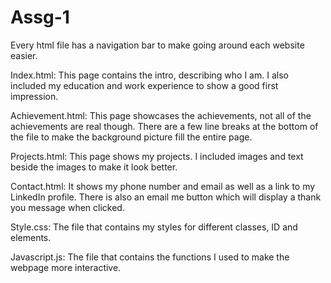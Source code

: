 # Assg-1
Every html file has a navigation bar to make going around each website easier. 

Index.html:
This page contains the intro, describing who I am. 
I also included my education and work experience to show a good first impression. 

Achievement.html:
This page showcases the achievements, not all of the achievements are real though. 
There are a few line breaks at the bottom of the file to make the background picture fill the entire page. 

Projects.html:
This page shows my projects. I included images and text beside the images to make it look better.

Contact.html:
It shows my phone number and email as well as a link to my LinkedIn profile. 
There is also an email me button which will display a thank you message when clicked. 

Style.css:
The file that contains my styles for different classes, ID and elements.

Javascript.js:
The file that contains the functions I used to make the webpage more interactive. 
